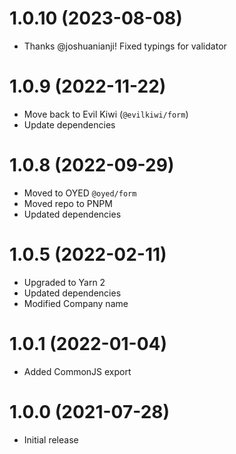# 1.0.10 (2023-08-08)

- Thanks @joshuanianji! Fixed typings for validator

# 1.0.9 (2022-11-22)

- Move back to Evil Kiwi (`@evilkiwi/form`)
- Update dependencies

# 1.0.8 (2022-09-29)

- Moved to OYED `@oyed/form`
- Moved repo to PNPM
- Updated dependencies

# 1.0.5 (2022-02-11)

- Upgraded to Yarn 2
- Updated dependencies
- Modified Company name

# 1.0.1 (2022-01-04)

- Added CommonJS export

# 1.0.0 (2021-07-28)

- Initial release
